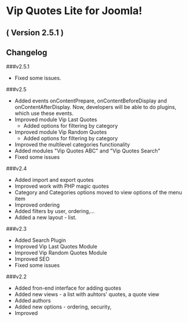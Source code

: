 Vip Quotes Lite for Joomla! 
==========================
( Version 2.5.1 )
--------------------------

Changelog
---------

###v2.5.1

* Fixed some issues.

###v2.5

* Added events onContentPrepare, onContentBeforeDisplay and onContentAfterDisplay. Now, developers will be able to do plugins, which use these events.
* Improved module Vip Last Quotes
    * Added options for filtering by category
* Improved module Vip Random Quotes
    * Added options for filtering by category
* Improved the multilevel categories functionality
* Added modules "Vip Quotes ABC" and "Vip Quotes Search"
* Fixed some issues

###v2.4

* Added import and export quotes
* Improved work with PHP magic quotes
* Category and Categories options moved to view options of the menu item
* Improved ordering 
* Added filters by user, ordering,...
* Added a new layout - list.

###v2.3

* Added Search Plugin
* Improved Vip Last Quotes Module
* Improved Vip Random Quotes Module
* Improved SEO
* Fixed some issues 

###v2.2

* Added fron-end interface for adding quotes
* Added new views - a list with auhtors' quotes, a quote view
* Added authors
* Added new options - ordering, security, 
* Improved